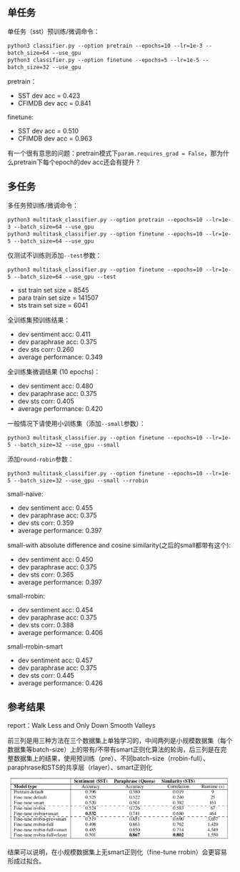 ## 单任务

单任务（sst）预训练/微调命令：

```
python3 classifier.py --option pretrain --epochs=10 --lr=1e-3 --batch_size=64 --use_gpu
python3 classifier.py --option finetune --epochs=5 --lr=1e-5 --batch_size=32 --use_gpu
```

pretrain：
- SST dev acc = 0.423
- CFIMDB dev acc = 0.841

finetune:
- SST dev acc = 0.510
- CFIMDB dev acc = 0.963

有一个很有意思的问题：pretrain模式下`param.requires_grad = False`，那为什么pretrain下每个epoch的dev acc还会有提升？

## 多任务
多任务预训练/微调命令：
```
python3 multitask_classifier.py --option pretrain --epochs=10 --lr=1e-3 --batch_size=64 --use_gpu
python3 multitask_classifier.py --option finetune --epochs=10 --lr=1e-5 --batch_size=64 --use_gpu
```
仅测试不训练则添加`--test`参数：
```
python3 multitask_classifier.py --option finetune --epochs=10 --lr=1e-5 --batch_size=64 --use_gpu --test
```
- sst train set size = 8545
- para train set size = 141507
- sts train set size = 6041

全训练集预训练结果：
- dev sentiment acc: 0.411
- dev paraphrase acc: 0.375
- dev sts corr: 0.260
- average performance: 0.349

全训练集微调结果 (10 epochs)：
- dev sentiment acc: 0.480
- dev paraphrase acc: 0.375
- dev sts corr: 0.405
- average performance: 0.420

一般情况下请使用小训练集（添加`--small`参数）：
```
python3 multitask_classifier.py --option finetune --epochs=10 --lr=1e-5 --batch_size=32 --use_gpu --small
```
添加`round-robin`参数：
```
python3 multitask_classifier.py --option finetune --epochs=10 --lr=1e-5 --batch_size=32 --use_gpu --small --rrobin
```

small-naive:
- dev sentiment acc: 0.455
- dev paraphrase acc: 0.375
- dev sts corr: 0.359
- average performance: 0.397

small-with absolute difference and cosine similarity(之后的small都带有这个): 
- dev sentiment acc: 0.450
- dev paraphrase acc: 0.375
- dev sts corr: 0.365
- average performance: 0.397

small-rrobin:
- dev sentiment acc: 0.454
- dev paraphrase acc: 0.375
- dev sts corr: 0.388
- average performance: 0.406

small-rrobin-smart
- dev sentiment acc: 0.457
- dev paraphrase acc: 0.375
- dev sts corr: 0.445
- average performance: 0.426
## 参考结果
report：Walk Less and Only Down Smooth Valleys

前三列是用三种方法在三个数据集上单独学习的，中间两列是小规模数据集（每个数据集等batch-size）上的带有/不带有smart正则化算法的轮询，后三列是在完整数据集上的结果，使用预训练（pre）、不同batch-size（rrobin-full）、paraphrase和STS的共享层（rlayer）、smart正则化

![image-20231204153549109](md_img/image-20231204153549109.png)

结果可以说明，在小规模数据集上无smart正则化（fine-tune rrobin）会更容易形成过拟合。

